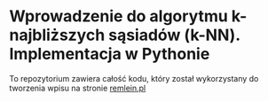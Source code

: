 # Wprowadzenie do algorytmu k-najbliższych sąsiadów (k-NN). Implementacja w Pythonie
To repozytorium zawiera całość kodu, który został wykorzystany do tworzenia wpisu na stronie [remlein.pl](https://remlein.pl/blog/wprowadzenie-do-algorytmu-k-najblizszych-sasiadow-k-nn-implementacja-w-pythonie)
